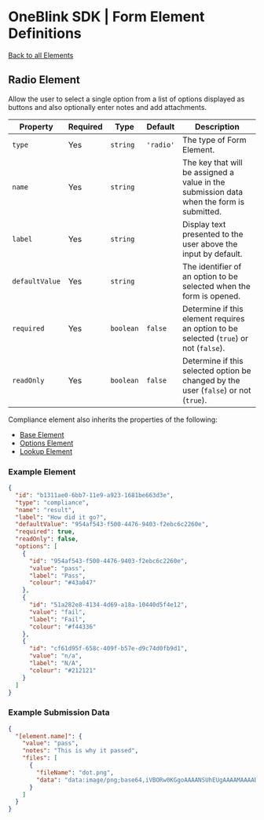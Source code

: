 # OneBlink SDK | Form Element Definitions

[Back to all Elements](./README.md)

## Radio Element

Allow the user to select a single option from a list of options displayed as buttons and also optionally enter notes and add attachments.

| Property       | Required | Type      | Default   | Description                                                                              |
| -------------- | -------- | --------- | --------- | ---------------------------------------------------------------------------------------- |
| `type`         | Yes      | `string`  | `'radio'` | The type of Form Element.                                                                |
| `name`         | Yes      | `string`  |           | The key that will be assigned a value in the submission data when the form is submitted. |
| `label`        | Yes      | `string`  |           | Display text presented to the user above the input by default.                           |
| `defaultValue` | Yes      | `string`  |           | The identifier of an option to be selected when the form is opened.                      |
| `required`     | Yes      | `boolean` | `false`   | Determine if this element requires an option to be selected (`true`) or not (`false`).   |
| `readOnly`     | Yes      | `boolean` | `false`   | Determine if this selected option be changed by the user (`false`) or not (`true`).      |

Compliance element also inherits the properties of the following:

- [Base Element](./base-element.md)
- [Options Element](./options-element.md)
- [Lookup Element](./lookup-element.md)

### Example Element

```JSON
{
  "id": "b1311ae0-6bb7-11e9-a923-1681be663d3e",
  "type": "compliance",
  "name": "result",
  "label": "How did it go?",
  "defaultValue": "954af543-f500-4476-9403-f2ebc6c2260e",
  "required": true,
  "readOnly": false,
  "options": [
    {
      "id": "954af543-f500-4476-9403-f2ebc6c2260e",
      "value": "pass",
      "label": "Pass",
      "colour": "#43a047"
    },
    {
      "id": "51a282e8-4134-4d69-a18a-10440d5f4e12",
      "value": "fail",
      "label": "Fail",
      "colour": "#f44336"
    },
    {
      "id": "cf61d95f-658c-409f-b57e-d9c74d0fb9d1",
      "value": "n/a",
      "label": "N/A",
      "colour": "#212121"
    }
  ]
}
```

### Example Submission Data

```JSON
{
  "[element.name]": {
    "value": "pass",
    "notes": "This is why it passed",
    "files": [
      {
        "fileName": "dot.png",
        "data": "data:image/png;base64,iVBORw0KGgoAAAANSUhEUgAAAAMAAAADCAYAAABWKLW/AAAAIElEQVQYV2NkYGBoYGBgqGdgYGhkZGBg+M8ABSAOXAYATFcEA8STCz8AAAAASUVORK5CYII="
      }
    ]
  }
}
```
